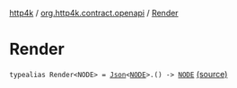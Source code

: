 [http4k](../index.md) / [org.http4k.contract.openapi](index.md) / [Render](./-render.md)

# Render

`typealias Render<NODE> = `[`Json`](../org.http4k.format/-json/index.md)`<`[`NODE`](-render.md#NODE)`>.() -> `[`NODE`](-render.md#NODE) [(source)](https://github.com/http4k/http4k/blob/master/http4k-contract/src/main/kotlin/org/http4k/contract/openapi/SecurityRenderer.kt#L6)